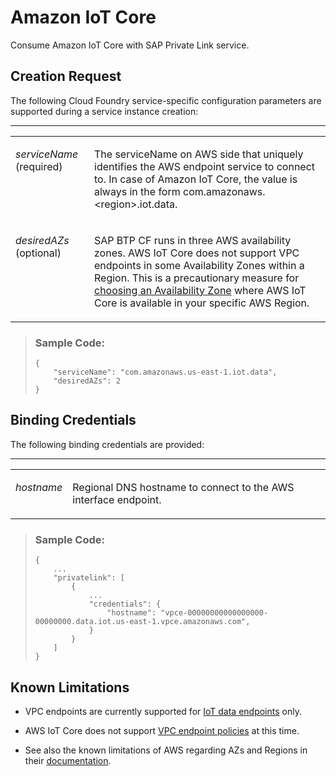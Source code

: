 <!-- loio8a1c303a2c8b49bab472377da537e8e5 -->

# Amazon IoT Core

Consume Amazon IoT Core with SAP Private Link service.



<a name="loio8a1c303a2c8b49bab472377da537e8e5__section_bkc_3g4_wwb"/>

## Creation Request

The following Cloud Foundry service-specific configuration parameters are supported during a service instance creation:

****


<table>
<tr>
<td valign="top">

*serviceName* \(required\)

</td>
<td valign="top">

The serviceName on AWS side that uniquely identifies the AWS endpoint service to connect to. In case of Amazon IoT Core, the value is always in the form com.amazonaws.<region\>.iot.data.

</td>
</tr>
<tr>
<td valign="top">

*desiredAZs* \(optional\)

</td>
<td valign="top">

SAP BTP CF runs in three AWS availability zones. AWS IoT Core does not support VPC endpoints in some Availability Zones within a Region. This is a precautionary measure for [choosing an Availability Zone](https://docs.aws.amazon.com/iot/latest/developerguide/IoTCore-VPC.html#Create-VPC-endpoints) where AWS IoT Core is available in your specific AWS Region.

</td>
</tr>
</table>

> ### Sample Code:  
> ```
> {
>     "serviceName": "com.amazonaws.us-east-1.iot.data",
>     "desiredAZs": 2
> }
> ```



<a name="loio8a1c303a2c8b49bab472377da537e8e5__section_skv_vg4_wwb"/>

## Binding Credentials

The following binding credentials are provided:

****


<table>
<tr>
<td valign="top">

*hostname*

</td>
<td valign="top">

Regional DNS hostname to connect to the AWS interface endpoint.

</td>
</tr>
</table>

> ### Sample Code:  
> ```
> {
>     ...
>     "privatelink": [
>         {
>             ...
>             "credentials": {
>                 "hostname": "vpce-00000000000000000-00000000.data.iot.us-east-1.vpce.amazonaws.com", 
>             }
>         }
>     ]
> }
> ```



<a name="loio8a1c303a2c8b49bab472377da537e8e5__section_inr_1h4_wwb"/>

## Known Limitations

-   VPC endpoints are currently supported for [IoT data endpoints](https://docs.aws.amazon.com/iot/latest/developerguide/iot-connect-devices.html) only.

-   AWS IoT Core does not support [VPC endpoint policies](https://docs.aws.amazon.com/vpc/latest/privatelink/vpc-endpoints-access.html#vpc-endpoint-policies) at this time.

-   See also the known limitations of AWS regarding AZs and Regions in their [documentation](https://docs.aws.amazon.com/iot/latest/developerguide/IoTCore-VPC.html#Create-VPC-endpoints).


